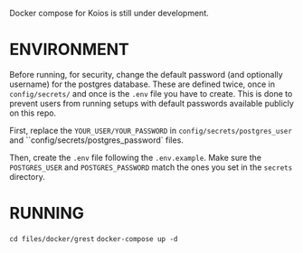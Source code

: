 Docker compose for Koios is still under development.

# ENVIRONMENT

Before running, for security, change the default password (and optionally username) for the postgres database.
These are defined twice, once in `config/secrets/` and once is the `.env` file you have to create.
This is done to prevent users from running setups with default passwords available publicly on this repo.

First, replace the `YOUR_USER/YOUR_PASSWORD` in `config/secrets/postgres_user` and ``config/secrets/postgres_password` files.

Then, create the `.env` file following the `.env.example`.
Make sure the `POSTGRES_USER` and `POSTGRES_PASSWORD` match the ones you set in the `secrets` directory.

# RUNNING

`cd files/docker/grest`
`docker-compose up -d`
